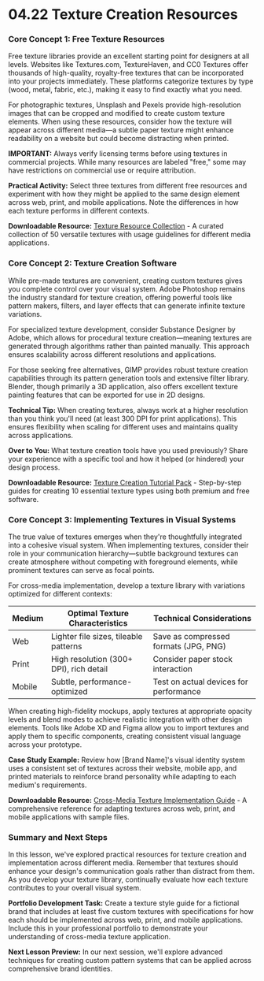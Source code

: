 # 04.22 Texture Creation Resources

### Core Concept 1: Free Texture Resources

Free texture libraries provide an excellent starting point for designers at all levels. Websites like Textures.com, TextureHaven, and CC0 Textures offer thousands of high-quality, royalty-free textures that can be incorporated into your projects immediately. These platforms categorize textures by type (wood, metal, fabric, etc.), making it easy to find exactly what you need.

For photographic textures, Unsplash and Pexels provide high-resolution images that can be cropped and modified to create custom texture elements. When using these resources, consider how the texture will appear across different media—a subtle paper texture might enhance readability on a website but could become distracting when printed.

**IMPORTANT:** Always verify licensing terms before using textures in commercial projects. While many resources are labeled "free," some may have restrictions on commercial use or require attribution.

**Practical Activity:** Select three textures from different free resources and experiment with how they might be applied to the same design element across web, print, and mobile applications. Note the differences in how each texture performs in different contexts.

**Downloadable Resource:** [Texture Resource Collection](https://excelhs.com/resources/texture-collection.zip) - A curated collection of 50 versatile textures with usage guidelines for different media applications.

### Core Concept 2: Texture Creation Software

While pre-made textures are convenient, creating custom textures gives you complete control over your visual system. Adobe Photoshop remains the industry standard for texture creation, offering powerful tools like pattern makers, filters, and layer effects that can generate infinite texture variations.

For specialized texture development, consider Substance Designer by Adobe, which allows for procedural texture creation—meaning textures are generated through algorithms rather than painted manually. This approach ensures scalability across different resolutions and applications.

For those seeking free alternatives, GIMP provides robust texture creation capabilities through its pattern generation tools and extensive filter library. Blender, though primarily a 3D application, also offers excellent texture painting features that can be exported for use in 2D designs.

**Technical Tip:** When creating textures, always work at a higher resolution than you think you'll need (at least 300 DPI for print applications). This ensures flexibility when scaling for different uses and maintains quality across applications.

**Over to You:** What texture creation tools have you used previously? Share your experience with a specific tool and how it helped (or hindered) your design process.

**Downloadable Resource:** [Texture Creation Tutorial Pack](https://excelhs.com/resources/texture-tutorials.pdf) - Step-by-step guides for creating 10 essential texture types using both premium and free software.

### Core Concept 3: Implementing Textures in Visual Systems

The true value of textures emerges when they're thoughtfully integrated into a cohesive visual system. When implementing textures, consider their role in your communication hierarchy—subtle background textures can create atmosphere without competing with foreground elements, while prominent textures can serve as focal points.

For cross-media implementation, develop a texture library with variations optimized for different contexts:

| Medium | Optimal Texture Characteristics | Technical Considerations |
|--------|--------------------------------|--------------------------|
| Web | Lighter file sizes, tileable patterns | Save as compressed formats (JPG, PNG) |
| Print | High resolution (300+ DPI), rich detail | Consider paper stock interaction |
| Mobile | Subtle, performance-optimized | Test on actual devices for performance |

When creating high-fidelity mockups, apply textures at appropriate opacity levels and blend modes to achieve realistic integration with other design elements. Tools like Adobe XD and Figma allow you to import textures and apply them to specific components, creating consistent visual language across your prototype.

**Case Study Example:** Review how [Brand Name]'s visual identity system uses a consistent set of textures across their website, mobile app, and printed materials to reinforce brand personality while adapting to each medium's requirements.

**Downloadable Resource:** [Cross-Media Texture Implementation Guide](https://excelhs.com/resources/texture-implementation.pdf) - A comprehensive reference for adapting textures across web, print, and mobile applications with sample files.

### Summary and Next Steps

In this lesson, we've explored practical resources for texture creation and implementation across different media. Remember that textures should enhance your design's communication goals rather than distract from them. As you develop your texture library, continually evaluate how each texture contributes to your overall visual system.

**Portfolio Development Task:** Create a texture style guide for a fictional brand that includes at least five custom textures with specifications for how each should be implemented across web, print, and mobile applications. Include this in your professional portfolio to demonstrate your understanding of cross-media texture application.

**Next Lesson Preview:** In our next session, we'll explore advanced techniques for creating custom pattern systems that can be applied across comprehensive brand identities.
